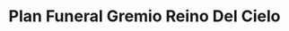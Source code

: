 ---
title: "Plan Funeral Gremio Reino Del Cielo"
url: /andre/plan-funeral-gremio-reino-del-cielo/
shop: directores de funerarias
---
